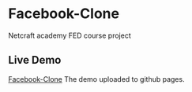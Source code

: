 # Facebook-Clone
Netcraft academy FED course project

## Live Demo
[Facebook-Clone](https://taubeyana.github.io/Facebook-Clone) 
The demo uploaded to github pages.
